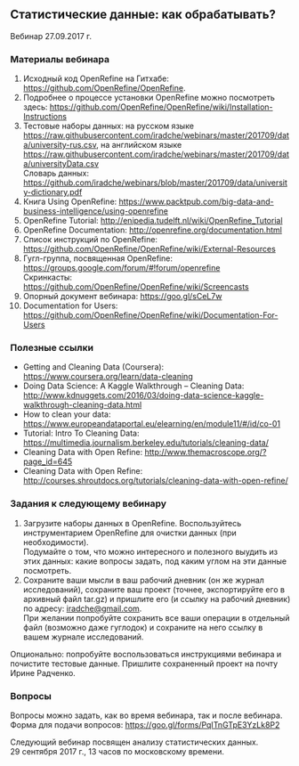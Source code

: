 ## Статистические данные: как обрабатывать?
Вебинар 27.09.2017 г.  
       
        
### Материалы вебинара
1. Исходный код OpenRefine на Гитхабе: https://github.com/OpenRefine/OpenRefine. 
2. Подробнее о процессе установки OpenRefine можно посмотреть здесь: https://github.com/OpenRefine/OpenRefine/wiki/Installation-Instructions     
3. Тестовые наборы данных: на русском языке https://raw.githubusercontent.com/iradche/webinars/master/201709/data/university-rus.csv, на английском языке https://raw.githubusercontent.com/iradche/webinars/master/201709/data/universityData.csv      
Словарь данных: https://github.com/iradche/webinars/blob/master/201709/data/university-dictionary.pdf     
4. Книга Using OpenRefine: https://www.packtpub.com/big-data-and-business-intelligence/using-openrefine      
5. OpenRefine Tutorial: http://enipedia.tudelft.nl/wiki/OpenRefine_Tutorial     
6. OpenRefine Documentation: http://openrefine.org/documentation.html     
7. Список инструкций по OpenRefine: https://github.com/OpenRefine/OpenRefine/wiki/External-Resources     
8. Гугл-группа, посвященная OpenRefine: https://groups.google.com/forum/#!forum/openrefine     
Скринкасты: https://github.com/OpenRefine/OpenRefine/wiki/Screencasts     
9. Опорный документ вебинара: https://goo.gl/sCeL7w     
10. Documentation for Users: https://github.com/OpenRefine/OpenRefine/wiki/Documentation-For-Users         

###  Полезные ссылки
* Getting and Cleaning Data (Coursera): https://www.coursera.org/learn/data-cleaning
* Doing Data Science: A Kaggle Walkthrough – Cleaning Data: http://www.kdnuggets.com/2016/03/doing-data-science-kaggle-walkthrough-cleaning-data.html      
* How to clean your data: https://www.europeandataportal.eu/elearning/en/module11/#/id/co-01      
* Tutorial: Intro To Cleaning Data: https://multimedia.journalism.berkeley.edu/tutorials/cleaning-data/     
* Cleaning Data with Open Refine: http://www.themacroscope.org/?page_id=645     
* Cleaning Data with Open Refine: http://courses.shroutdocs.org/tutorials/cleaning-data-with-open-refine/      



### Задания к следующему вебинару
1. Загрузите наборы данных в OpenRefine. Воспользуйтесь инструментарием OpenRefine для очистки данных (при необходимости).     
Подумайте о том, что можно интересного и полезного выудить из этих данных: какие вопросы задать, под каким углом на эти данные посмотреть.      
2. Сохраните ваши мысли в ваш рабочий дневник (он же журнал исследований), сохраните ваш проект (точнее, экспортируйте его в архивный файл tar.gz) и пришлите его (и ссылку на рабочий дневник) по адресу: iradche@gmail.com.      
При желании попробуйте сохранить все ваши операции в отдельный файл (возможно даже гуглодок) и сохраните на него ссылку в вашем журнале исследований.    

Опционально: попробуйте воспользоваться инструкциями вебинара и почистите тестовые данные. Пришлите сохраненный проект на почту Ирине Радченко.           

       
### Вопросы 

Вопросы можно задать, как во время вебинара, так и после вебинара.
Форма для подачи вопросов: https://goo.gl/forms/PqITnGTpE3YzLk8P2         

       
Следующий вебинар посвящен анализу статистических данных.         
29 сентября 2017 г., 13 часов по московскому времени.        
